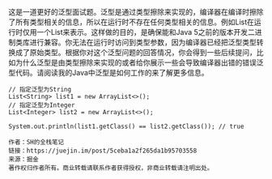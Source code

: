 这是一道更好的泛型面试题。泛型是通过类型擦除来实现的，编译器在编译时擦除了所有类型相关的信息，所以在运行时不存在任何类型相关的信息。例如List<String>在运行时仅用一个List来表示。这样做的目的，是确保能和Java 5之前的版本开发二进制类库进行兼容。你无法在运行时访问到类型参数，因为编译器已经把泛型类型转换成了原始类型。根据你对这个泛型问题的回答情况，你会得到一些后续提问，比如为什么泛型是由类型擦除来实现的或者给你展示一些会导致编译器出错的错误泛型代码。请阅读我的Java中泛型是如何工作的来了解更多信息。


```
// 指定泛型为String
List<String> list1 = new ArrayList<>();
// 指定泛型为Integer
List<Integer> list2 = new ArrayList<>();

System.out.println(list1.getClass() == list2.getClass()); // true

作者：SH的全栈笔记
链接：https://juejin.im/post/5ceba1a2f265da1b95703558
来源：掘金
著作权归作者所有。商业转载请联系作者获得授权，非商业转载请注明出处。
```
